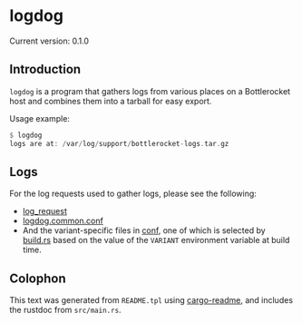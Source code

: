# logdog

Current version: 0.1.0

## Introduction

`logdog` is a program that gathers logs from various places on a Bottlerocket host and combines them
into a tarball for easy export.

Usage example:
```rust
$ logdog
logs are at: /var/log/support/bottlerocket-logs.tar.gz
```

## Logs

For the log requests used to gather logs, please see the following:

* [log_request](src/log_request.rs)
* [logdog.common.conf](conf/logdog.common.conf)
* And the variant-specific files in [conf](conf/), one of which is selected by [build.rs](build.rs)
based on the value of the `VARIANT` environment variable at build time.


## Colophon

This text was generated from `README.tpl` using [cargo-readme](https://crates.io/crates/cargo-readme), and includes the rustdoc from `src/main.rs`.
